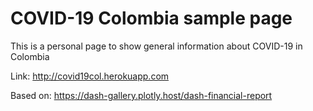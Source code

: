 # COVID-19 Colombia sample page

This is a personal page to show general information about COVID-19 in Colombia

Link:
http://covid19col.herokuapp.com

Based on:
https://dash-gallery.plotly.host/dash-financial-report
